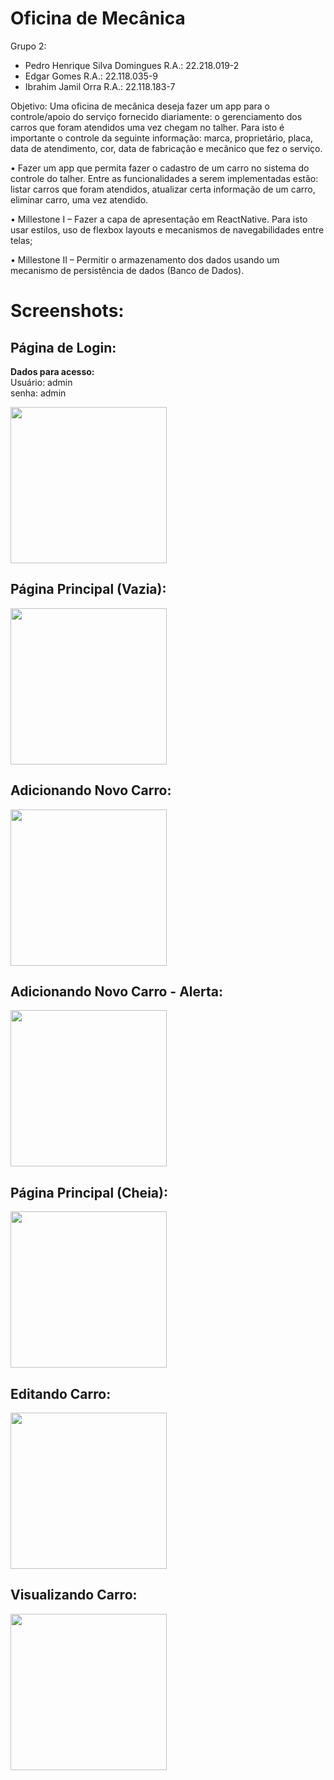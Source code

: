 # Oficina de Mecânica

Grupo 2:
  - Pedro Henrique Silva Domingues R.A.: 22.218.019-2
  - Edgar Gomes R.A.: 22.118.035-9
  - Ibrahim Jamil Orra R.A.: 22.118.183-7
  
Objetivo:
  Uma oficina de mecânica deseja fazer um app para o controle/apoio do serviço fornecido diariamente: o gerenciamento dos carros que foram atendidos uma vez chegam no talher. Para isto é importante o controle da seguinte informação: marca, proprietário, placa, data de atendimento, cor, data de fabricação e mecânico que fez o serviço.
  
  • Fazer um app que permita fazer o cadastro de um carro no sistema do controle do talher. Entre as funcionalidades a serem implementadas estão: listar carros que foram atendidos, atualizar certa informação de um carro, eliminar carro, uma vez atendido.
  
  • Millestone I – Fazer a capa de apresentação em ReactNative. Para isto usar estilos, uso de flexbox layouts e mecanismos de navegabilidades entre telas;
  
  • Millestone II – Permitir o armazenamento dos dados usando um mecanismo de persistência de dados (Banco de Dados).
  
  <h1>Screenshots:</h1>
  
  ## Página de Login:
  <b>Dados para acesso:</b><br>
  Usuário: admin<br>
  senha: admin
  
  <img src="./screenshots/loginscreen.png" width="250">
  
   ## Página Principal (Vazia):  
  <img src="./screenshots/homeempty.png" width="250">
  
   ## Adicionando Novo Carro:  
  <img src="./screenshots/addnew.png" width="250">
  
   ## Adicionando Novo Carro - Alerta:  
  <img src="./screenshots/addnewalert.png" width="250">  
  
   ## Página Principal (Cheia):  
  <img src="./screenshots/homefull.png" width="250">
  
   ## Editando Carro:  
  <img src="./screenshots/editcar.png" width="250">
  
   ## Visualizando Carro:  
  <img src="./screenshots/viewcar.png" width="250">

